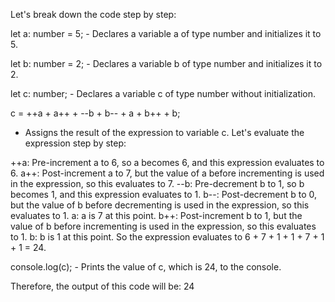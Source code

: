 Let's break down the code step by step:

let a: number = 5; - Declares a variable a of type number and initializes it to 5.

let b: number = 2; - Declares a variable b of type number and initializes it to 2.

let c: number; - Declares a variable c of type number without initialization.

c = ++a + a++ + --b + b-- + a + b++ + b; 
- Assigns the result of the expression to variable c. 
Let's evaluate the expression step by step:

++a: Pre-increment a to 6, so a becomes 6, and this expression evaluates to 6.
a++: Post-increment a to 7, but the value of a before incrementing is used in the expression, so this evaluates to 7.
--b: Pre-decrement b to 1, so b becomes 1, and this expression evaluates to 1.
b--: Post-decrement b to 0, but the value of b before decrementing is used in the expression, so this evaluates to 1.
a: a is 7 at this point.
b++: Post-increment b to 1, but the value of b before incrementing is used in the expression, so this evaluates to 1.
b: b is 1 at this point.
So the expression evaluates to 6 + 7 + 1 + 1 + 7 + 1 + 1 = 24.

console.log(c); - Prints the value of c, which is 24, to the console.

Therefore, the output of this code will be:
24

